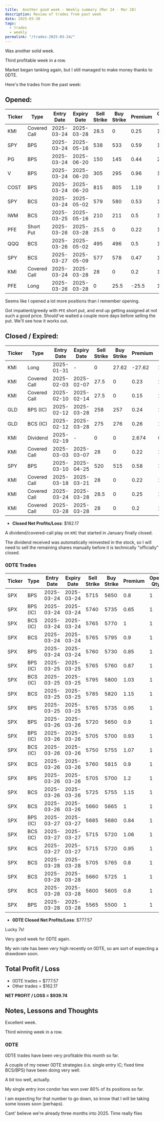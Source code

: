 ```yaml
---
title:  Another good week - Weekly summary (Mar 24 - Mar 28)
description: Review of trades from past week
date: 2025-03-30
tags:
  - trades
  - weekly
permalink: "/trades-2025-03-24/"
---
```


Was another solid week.

Third profitable week in a row.

Market began tanking again, but I still managed to make money thanks to 0DTE.

Here's the trades from the past week:

## Opened:

<div class="trade-table weekly full-width">

|**Ticker**|**Type**|**Entry Date**|**Expiry Date**|**Sell Strike**|**Buy Strike**|**Premium**|**Open Qty**|**Fee open**|**Net Premium**|
|---|---|---|---|---|---|---|---|---|---|
|KMI|Covered Call|2025-03-24|2025-03-28|28.5|0|0.25|1|0.81|24.19|
|SPY|BPS|2025-03-24|2025-05-16|538|533|0.59|1|1.43|57.57|
|PG|BPS|2025-03-24|2025-06-20|150|145|0.44|2|2.6|85.4|
|V|BPS|2025-03-24|2025-06-20|305|295|0.96|1|1.42|94.58|
|COST|BPS|2025-03-24|2025-06-20|815|805|1.19|1|1.44|117.56|
|SPY|BCS|2025-03-24|2025-05-02|579|580|0.53|1|2.15|50.85|
|IWM|BCS|2025-03-25|2025-05-16|210|211|0.5|1|1.43|48.57|
|PFE|Short Put|2025-03-26|2025-03-28|25.5|0|0.22|1|1.05|20.95|
|QQQ|BCS|2025-03-26|2025-05-02|495|496|0.5|1|2.14|47.86|
|SPY|BCS|2025-03-27|2025-05-09|577|578|0.47|1|1.44|45.56|
|KMI|Covered Call|2025-03-24|2025-03-28|28|0|0.2|1|1.06|18.94|
|PFE|Long|2025-03-26|2025-03-28|0|25.5|-25.5|1|0|-2550|

</div>

Seems like I opened a lot more positions than I remember opening.  

Got impatient/greedy with `PFE` short put, and end up getting assigned at not such a good price.  Should've waited a couple more days before selling the put.  We'll see how it works out.


## Closed / Expired:

<div class = "trade-table weekly full-width">

|**Ticker**|**Type**|**Entry Date**|**Expiry Date**|**Sell Strike**|**Buy Strike**|**Premium**|**Open Qty**|**Fee open**|**Net Premium**|**Close Date**|**Close Cost**|**Close Qty**|**Fee close**|**Profit/Loss**|
|---|---|---|---|---|---|---|---|---|---|---|---|---|---|---|
|KMI|Long|2025-01-31|-|0|27.62|-27.62|1|1|-2763|2025-03-28|28|1|0|37|
|KMI|Covered Call|2025-02-03|2025-02-07|27.5|0|0.23|1|1.06|21.94|2025-03-28|0|1|0|21.94|
|KMI|Covered Call|2025-02-10|2025-02-14|27.5|0|0.15|1|0.58|14.42|2025-03-28|0|1|0|14.42|
|GLD|BPS (IC)|2025-02-12|2025-03-28|258|257|0.24|1|1.42|22.58|2025-03-28|0|1|0|22.58|
|GLD|BCS (IC)|2025-02-12|2025-03-28|275|276|0.26|1|1.43|24.57|2025-03-28|-1|1|0|-75.43|
|KMI|Dividend|2025-02-19|-|0|0|2.674|0.09136|0.02|24.409664|2025-03-28|0||0|24.409664|
|KMI|Covered Call|2025-03-03|2025-03-07|28|0|0.22|1|0.81|21.19|2025-03-28|0|1|0|21.19|
|SPY|BPS|2025-03-10|2025-04-25|520|515|0.58|1|1.43|56.57|2025-03-24|-0.19|1|2.52|35.05|
|KMI|Covered Call|2025-03-18|2025-03-21|28|0|0.22|1|1.06|20.94|2025-03-28|0|1|0|20.94|
|KMI|Covered Call|2025-03-24|2025-03-28|28.5|0|0.25|1|0.81|24.19|2025-03-28|-0.02|1|1.06|21.13|
|KMI|Covered Call|2025-03-28|2025-03-28|28|0|0.2|1|1.06|18.94|2025-03-28|0|1|0|18.94|

</div>

- **Closed Net Profits/Loss**: $162.17

A dividend/covered-call play on `KMI` that started in January finally closed.  

The dividend received was automatically reinvested in the stock, so I will need to sell the remaining shares manually before it is technically "officially" closed.

### 0DTE Trades

<div class = "trade-table weekly full-width">

|**Ticker**|**Type**|**Entry Date**|**Expiry Date**|**Sell Strike**|**Buy Strike**|**Premium**|**Open Qty**|**Fee open**|**Net Premium**|**Exit Date**|**Close Cost**|**Close Qty**|**Fee close**|**Profit/Loss**|
|---|---|---|---|---|---|---|---|---|---|---|---|---|---|---|
|SPX|BPS|2025-03-24|2025-03-24|5715|5650|0.8|1|3.21|76.79|2025-03-24|-1.65|1|3.41|-91.62|
|SPX|BPS (IC)|2025-03-24|2025-03-24|5740|5735|0.65|1|3.3|61.7|2025-03-24|0|1|0|61.7|
|SPX|BCS (IC)|2025-03-24|2025-03-24|5765|5770|1|1|3.3|96.7|2025-03-24|-2.57|1|0|-160.3|
|SPX|BCS|2025-03-24|2025-03-24|5765|5795|0.9|1|3.12|86.88|2025-03-24|-1.85|1|1.65|-99.77|
|SPX|BPS|2025-03-24|2025-03-24|5760|5730|0.85|1|3.12|81.88|2025-03-24|0|1|0|81.88|
|SPX|BPS (IC)|2025-03-25|2025-03-25|5765|5760|0.87|1|3.3|83.7|2025-03-25|0|1|0|83.7|
|SPX|BCS (IC)|2025-03-25|2025-03-25|5795|5800|1.03|1|3.3|99.7|2025-03-25|0|1|0|99.7|
|SPX|BCS|2025-03-25|2025-03-25|5785|5820|1.15|1|3.21|111.79|2025-03-25|0|1|0|111.79|
|SPX|BPS|2025-03-25|2025-03-25|5765|5735|0.95|1|3.21|91.79|2025-03-25|0|1|0|91.79|
|SPX|BPS|2025-03-26|2025-03-26|5720|5650|0.9|1|3.12|86.88|2025-03-26|-1.9|1|3.21|-106.33|
|SPX|BPS (IC)|2025-03-26|2025-03-26|5705|5700|0.93|1|3.3|89.7|2025-03-26|0|1|0|89.7|
|SPX|BCS (IC)|2025-03-26|2025-03-26|5750|5755|1.07|1|3.3|103.7|2025-03-26|0|1|0|103.7|
|SPX|BCS|2025-03-26|2025-03-26|5760|5815|0.9|1|3.12|86.88|2025-03-26|0|1|0|86.88|
|SPX|BPS|2025-03-26|2025-03-26|5705|5700|1.2|1|3.3|116.7|2025-03-26|0|1|0|116.7|
|SPX|BCS|2025-03-26|2025-03-26|5725|5755|1.15|1|3.12|111.88|2025-03-26|0|1|0|111.88|
|SPX|BCS|2025-03-26|2025-03-26|5660|5665|1|1|3.3|96.7|2025-03-26|-0.75|1|3.3|18.4|
|SPX|BPS (IC)|2025-03-27|2025-03-27|5685|5680|0.84|1|3.3|80.7|2025-03-27|-0.4|1|3.21|37.49|
|SPX|BCS (IC)|2025-03-27|2025-03-27|5715|5720|1.06|1|3.3|102.7|2025-03-27|-0.5|1|3.12|49.58|
|SPX|BCS|2025-03-27|2025-03-27|5715|5720|0.95|1|3.3|91.7|2025-03-27|-0.7|1|3.21|18.49|
|SPX|BCS|2025-03-28|2025-03-28|5705|5765|0.8|1|3.12|76.88|2025-03-28|0|1|0|76.88|
|SPX|BCS|2025-03-28|2025-03-28|5660|5725|1|1|3.21|96.79|2025-03-28|0|1|0|96.79|
|SPX|BCS|2025-03-28|2025-03-28|5600|5605|0.8|1|3.3|76.7|2025-03-28|-0.6|1|3.3|13.4|
|SPX|BPS|2025-03-28|2025-03-28|5565|5500|1|1|3.21|96.79|2025-03-28|-2.1|1|1.65|-114.86|


</div>

- **0DTE Closed Net Profits/Loss**: $777.57

Lucky 7s!

Very good week for 0DTE again.

My win rate has been very high recently on 0DTE, so am sort of expecting a drawdown soon.

## Total Profit / Loss

+ 0DTE trades = $777.57
+ Other trades = $162.17

**NET PROFIT / LOSS = $939.74**

## Notes, Lessons and Thoughts

Excellent week.

Third winning week in a row.

### 0DTE

0DTE trades have been very profitable this month so far.

A couple of my newer 0DTE strategies (i.e. single entry IC; fixed time BCS/BPS) have been doing very well.  

A bit too well, actually.

My single entry iron condor has won over 80% of its positions so far.  

I am expecting for that number to go down, so know that I will be taking some losses soon (perhaps).

Cant' believe we're already three months into 2025.  Time really flies